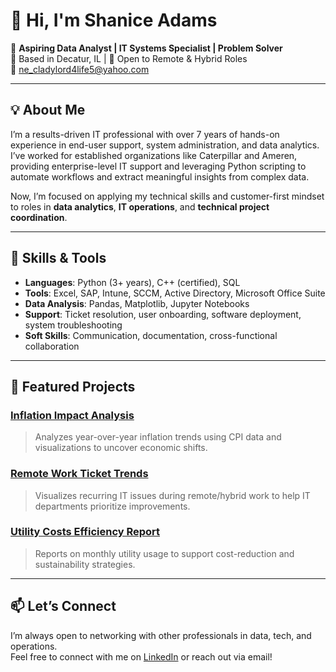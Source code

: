
# 👋 Hi, I'm Shanice Adams

🎯 **Aspiring Data Analyst | IT Systems Specialist | Problem Solver**  
📍 Based in Decatur, IL | 💼 Open to Remote & Hybrid Roles  
📧 ne_cladylord4life5@yahoo.com

---

## 💡 About Me

I’m a results-driven IT professional with over 7 years of hands-on experience in end-user support, system administration, and data analytics. I’ve worked for established organizations like Caterpillar and Ameren, providing enterprise-level IT support and leveraging Python scripting to automate workflows and extract meaningful insights from complex data.

Now, I’m focused on applying my technical skills and customer-first mindset to roles in **data analytics**, **IT operations**, and **technical project coordination**.

---

## 🔧 Skills & Tools

- **Languages**: Python (3+ years), C++ (certified), SQL
- **Tools**: Excel, SAP, Intune, SCCM, Active Directory, Microsoft Office Suite
- **Data Analysis**: Pandas, Matplotlib, Jupyter Notebooks
- **Support**: Ticket resolution, user onboarding, software deployment, system troubleshooting
- **Soft Skills**: Communication, documentation, cross-functional collaboration

---

## 📂 Featured Projects

### [Inflation Impact Analysis](https://github.com/yourusername/Inflation-Impact-Analysis)
> Analyzes year-over-year inflation trends using CPI data and visualizations to uncover economic shifts.

### [Remote Work Ticket Trends](https://github.com/yourusername/Remote-Work-Ticket-Trends)
> Visualizes recurring IT issues during remote/hybrid work to help IT departments prioritize improvements.

### [Utility Costs Efficiency Report](https://github.com/yourusername/Utility-Costs-Efficiency-Report)
> Reports on monthly utility usage to support cost-reduction and sustainability strategies.

---

## 📫 Let’s Connect

I’m always open to networking with other professionals in data, tech, and operations.  
Feel free to connect with me on [LinkedIn](https://www.linkedin.com/in/shaniceadamsanalyst) or reach out via email!


